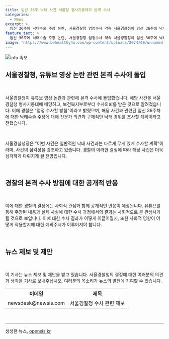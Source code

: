 ```yaml
---
title: 임신 36주 낙태 사건 서울청 형사기동대가 본격 수사
categories:
  - News
excerpt: >
  임신 36주에 낙태수술 주장 논란, 서울경찰청 엄정수사 약속 서울경찰청이 임신 36주에 낙태수술을 주장하는 유튜브 영상을 수사 중이다. 해당 사건을 서울경찰청 형사기동대에 배당하고 엄정 수사할 예정이라고 밝혔다. 2020년 4월 16일에는 보건복지부로부터 수사의뢰를 받았으며, 경찰청장은 전문가 의견과 구체적인 낙태 경위에 대해서 조사가 필요하다고 말했다.
feature_text: >
  임신 36주에 낙태수술 주장 논란, 서울경찰청 엄정수사 약속 서울경찰청이 임신 36주에 낙태수술을 주장하는 유튜브 영상을 수사 중이다. 해당 사건을 서울경찰청 형사기동대에 배당하고 엄정 수사할 예정이라고 밝혔다. 2020년 4월 16일에는 보건복지부로부터 수사의뢰를 받았으며, 경찰청장은 전문가 의견과 구체적인 낙태 경위에 대해서 조사가 필요하다고 말했다.
image: 'https://www.behealthy4u.com/wp-content/uploads/2024/06/unnamed-file.png'
---
```


<p><img src="https://www.behealthy4u.com/wp-content/uploads/2024/06/unnamed-file.png" alt="info 속보" /></p>

<h2 data-ke-size="size26">서울경찰청, 유튜브 영상 논란 관련 본격 수사에 돌입</h2>

<p data-ke-size="size16">&nbsp;</p>

<p>서울경찰청이 유튜브 영상 논란과 관련해 본격 수사에 돌입했습니다. 해당 사건을 서울경찰청 형사기동대에 배당하고, 보건복지부로부터 수사의뢰를 받은 것으로 알려졌습니다. 이에 경찰은 "엄정 수사할 방침"이라고 밝혔으며, 해당 사건과 관련된 임신 36주차에 대한 낙태수술 주장에 대해 전문가 의견과 구체적인 낙태 경위를 조사할 계획이라고 전했습니다.</p>

<p data-ke-size="size16">&nbsp;</p>

<p>서울경찰청장은 "이번 사건은 일반적인 낙태 사건과는 다르게 무게 있게 수사할 계획"이라며, 사건의 심각성을 강조하고 있습니다. 경찰의 이러한 결정에 따라 해당 사건은 더욱 심각하게 다뤄지게 될 전망입니다.</p>

<p data-ke-size="size16">&nbsp;</p>

<h2 data-ke-size="size26">경찰의 본격 수사 방침에 대한 공개적 반응</h2>

<p data-ke-size="size16">&nbsp;</p>

<p>이에 대한 경찰의 결정에는 사회적 관심과 함께 공개적인 반응이 예상됩니다. 유튜브를 통해 주장된 내용과 실제 사실에 대한 수사 과정에서의 결과는 사회적으로 큰 관심사가 될 것으로 보입니다. 이에 대한 수사 결과가 어떻게 이끌어질지, 또한 사회적 영향이 어떻게 작용할지에 대한 예의주시가 이루어져야 합니다.</p>

<p data-ke-size="size16">&nbsp;</p>

<h2 data-ke-size="size26">뉴스 제보 및 제안</h2>

<p data-ke-size="size16">&nbsp;</p>

<p>이 기사는 뉴스 제보 및 제안을 받고 있습니다. 서울경찰청의 결정에 대한 여러분의 의견과 생각을 기사로 보내주십시오. 여러분의 목소리가 뉴스의 발전에 기여할 수 있습니다.</p>

<p data-ke-size="size16"></p>

<table>
<tbody>
<tr>
<td style="text-align: center; height: 17px;"><b>이메일</b></td>
<td style="text-align: center; height: 17px;"><b>제목</b></td>
</tr>
<tr>
<td style="text-align: center; height: 17px;">newsdesk@newsis.com</td>
<td style="text-align: center; height: 17px;">서울경찰청 수사 관련 제보</td>
</tr>
</tbody>
</table>

<p data-ke-size="size16">&nbsp;</p>

<hr>
생생한 뉴스, <a href="https://opensis.kr" rel="dofollow">opensis.kr</a>


